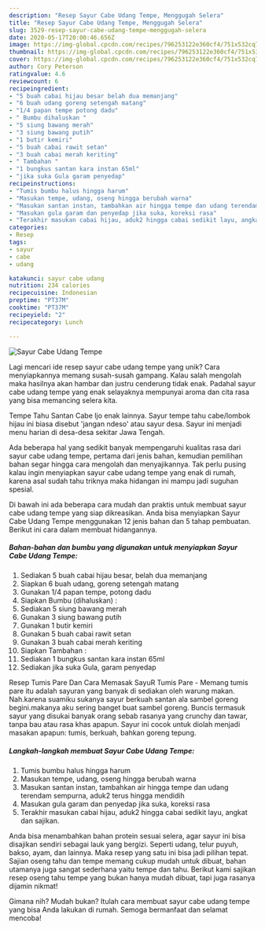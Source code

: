 ```yaml
---
description: "Resep Sayur Cabe Udang Tempe, Menggugah Selera"
title: "Resep Sayur Cabe Udang Tempe, Menggugah Selera"
slug: 3529-resep-sayur-cabe-udang-tempe-menggugah-selera
date: 2020-05-17T20:00:46.656Z
image: https://img-global.cpcdn.com/recipes/796253122e360cf4/751x532cq70/sayur-cabe-udang-tempe-foto-resep-utama.jpg
thumbnail: https://img-global.cpcdn.com/recipes/796253122e360cf4/751x532cq70/sayur-cabe-udang-tempe-foto-resep-utama.jpg
cover: https://img-global.cpcdn.com/recipes/796253122e360cf4/751x532cq70/sayur-cabe-udang-tempe-foto-resep-utama.jpg
author: Cory Peterson
ratingvalue: 4.6
reviewcount: 6
recipeingredient:
- "5 buah cabai hijau besar belah dua memanjang"
- "6 buah udang goreng setengah matang"
- "1/4 papan tempe potong dadu"
- " Bumbu dihaluskan "
- "5 siung bawang merah"
- "3 siung bawang putih"
- "1 butir kemiri"
- "5 buah cabai rawit setan"
- "3 buah cabai merah keriting"
- " Tambahan "
- "1 bungkus santan kara instan 65ml"
- "jika suka Gula garam penyedap"
recipeinstructions:
- "Tumis bumbu halus hingga harum"
- "Masukan tempe, udang, oseng hingga berubah warna"
- "Masukan santan instan, tambahkan air hingga tempe dan udang terendam sempurna, aduk2 terus hingga mendidih"
- "Masukan gula garam dan penyedap jika suka, koreksi rasa"
- "Terakhir masukan cabai hijau, aduk2 hingga cabai sedikit layu, angkat dan sajikan."
categories:
- Resep
tags:
- sayur
- cabe
- udang

katakunci: sayur cabe udang 
nutrition: 234 calories
recipecuisine: Indonesian
preptime: "PT37M"
cooktime: "PT37M"
recipeyield: "2"
recipecategory: Lunch

---
```



![Sayur Cabe Udang Tempe](https://img-global.cpcdn.com/recipes/796253122e360cf4/751x532cq70/sayur-cabe-udang-tempe-foto-resep-utama.jpg)

Lagi mencari ide resep sayur cabe udang tempe yang unik? Cara menyiapkannya memang susah-susah gampang. Kalau salah mengolah maka hasilnya akan hambar dan justru cenderung tidak enak. Padahal sayur cabe udang tempe yang enak selayaknya mempunyai aroma dan cita rasa yang bisa memancing selera kita.

Tempe Tahu Santan Cabe Ijo enak lainnya. Sayur tempe tahu cabe/lombok hijau ini biasa disebut &#39;jangan ndeso&#39; atau sayur desa. Sayur ini menjadi menu harian di desa-desa sekitar Jawa Tengah.

Ada beberapa hal yang sedikit banyak mempengaruhi kualitas rasa dari sayur cabe udang tempe, pertama dari jenis bahan, kemudian pemilihan bahan segar hingga cara mengolah dan menyajikannya. Tak perlu pusing kalau ingin menyiapkan sayur cabe udang tempe yang enak di rumah, karena asal sudah tahu triknya maka hidangan ini mampu jadi suguhan spesial.


Di bawah ini ada beberapa cara mudah dan praktis untuk membuat sayur cabe udang tempe yang siap dikreasikan. Anda bisa menyiapkan Sayur Cabe Udang Tempe menggunakan 12 jenis bahan dan 5 tahap pembuatan. Berikut ini cara dalam membuat hidangannya.

<!--inarticleads1-->

##### Bahan-bahan dan bumbu yang digunakan untuk menyiapkan Sayur Cabe Udang Tempe:

1. Sediakan 5 buah cabai hijau besar, belah dua memanjang
1. Siapkan 6 buah udang, goreng setengah matang
1. Gunakan 1/4 papan tempe, potong dadu
1. Siapkan  Bumbu (dihaluskan) :
1. Sediakan 5 siung bawang merah
1. Gunakan 3 siung bawang putih
1. Gunakan 1 butir kemiri
1. Gunakan 5 buah cabai rawit setan
1. Gunakan 3 buah cabai merah keriting
1. Siapkan  Tambahan :
1. Sediakan 1 bungkus santan kara instan 65ml
1. Sediakan jika suka Gula, garam penyedap


Resep Tumis Pare Dan Cara Memasak SayuR Tumis Pare - Memang tumis pare itu adalah sayuran yang banyak di sediakan oleh warung makan. Nah.karena suamiku sukanya sayur berkuah santan ala sambel goreng begini.makanya aku sering banget buat sambel goreng. Buncis termasuk sayur yang disukai banyak orang sebab rasanya yang crunchy dan tawar, tanpa bau atau rasa khas apapun. Sayur ini cocok untuk diolah menjadi masakan apapun: tumis, berkuah, bahkan goreng tepung. 

<!--inarticleads2-->

##### Langkah-langkah membuat Sayur Cabe Udang Tempe:

1. Tumis bumbu halus hingga harum
1. Masukan tempe, udang, oseng hingga berubah warna
1. Masukan santan instan, tambahkan air hingga tempe dan udang terendam sempurna, aduk2 terus hingga mendidih
1. Masukan gula garam dan penyedap jika suka, koreksi rasa
1. Terakhir masukan cabai hijau, aduk2 hingga cabai sedikit layu, angkat dan sajikan.


Anda bisa menambahkan bahan protein sesuai selera, agar sayur ini bisa disajikan sendiri sebagai lauk yang bergizi. Seperti udang, telur puyuh, bakso, ayam, dan lainnya. Maka resep yang satu ini bisa jadi pilihan tepat. Sajian oseng tahu dan tempe memang cukup mudah untuk dibuat, bahan utamanya juga sangat sederhana yaitu tempe dan tahu. Berikut kami sajikan resep oseng tahu tempe yang bukan hanya mudah dibuat, tapi juga rasanya dijamin nikmat! 

Gimana nih? Mudah bukan? Itulah cara membuat sayur cabe udang tempe yang bisa Anda lakukan di rumah. Semoga bermanfaat dan selamat mencoba!
